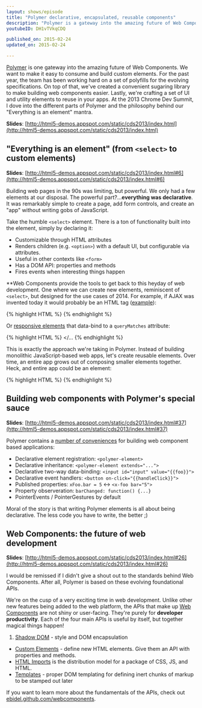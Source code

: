 ```yaml
---
layout: shows/episode
title: "Polymer declarative, encapsulated, reusable components"
description: "Polymer is a gateway into the amazing future of Web Components.  Learn more about Web Components and Polymer from the Chrome Dev Summit"
youtubeID: DH1vTVkqCDQ

published_on: 2015-02-24
updated_on: 2015-02-24

---
```


[Polymer](https://www.polymer-project.org/) is one gateway into the amazing future of Web Components. We want to make it easy to consume and build custom elements. For the past year, the team has been working hard on a set of polyfills for the evolving specifications. On top of that, we've created a convenient sugaring library to make building web components easier. Lastly, we're crafting a set of UI and utility elements to reuse in your apps. At the 2013 Chrome Dev Summit, I dove into the different parts of Polymer and the philosophy behind our "Everything is an element" mantra.

**Slides**: [http://html5-demos.appspot.com/static/cds2013/index.html](http://html5-demos.appspot.com/static/cds2013/index.html)

## "Everything is an element"  (from `<select>` to custom elements)

**Slides**: [http://html5-demos.appspot.com/static/cds2013/index.html#6](http://html5-demos.appspot.com/static/cds2013/index.html#6)

Building web pages in the 90s was limiting, but powerful. We only had a few elements at our disposal. The powerful part?...**everything was declarative**. It was remarkably simple to create a page, add form controls, and create an "app" without writing gobs of JavaScript.

Take the humble `<select>` element. There is a ton of functionality built into the element, simply by declaring it:

- Customizable through HTML attributes
- Renders children (e.g. `<option>`) with a default UI, but configurable via attributes.
- Useful in other contexts like `<form>`
- Has a DOM API: properties and methods
- Fires events when interesting things happen

**Web Components provide the tools to get back to this heyday of web development. One where we can create new elements, reminiscent of `<select>`, but designed for the use cases of 2014. For example, if AJAX was invented today it would probably be an HTML tag ([example](http://html5-demos.appspot.com/static/cds2013/index.html#32)):

{% highlight HTML %}
<polymer-ajax url="http://gdata.youtube.com/feeds/api/videos/"
               params='{"alt":"json"}'></polymer-ajax>
{% endhighlight %}

Or [responsive elements](http://html5-demos.appspot.com/static/cds2013/index.html#44) that data-bind to a `queryMatches` attribute:

{% highlight HTML %}
<polymer-media-query query="max-width:640px" queryMatches="{{isPhone}}"></…
{% endhighlight %}

This is exactly the approach we're taking in Polymer. Instead of building monolithic JavaScript-based web apps, let's create reusable elements. Over time, an entire app grows out of composing smaller elements together. Heck, and entire app could be an element:

{% highlight HTML %}
<my-app></my-app>
{% endhighlight %}

## Building web components with Polymer's special sauce

**Slides**: [http://html5-demos.appspot.com/static/cds2013/index.html#37](http://html5-demos.appspot.com/static/cds2013/index.html#37)

Polymer contains a [number of conveniences](http://html5-demos.appspot.com/static/cds2013/index.html#39) for building web component based applications:

- Declarative element registration: `<polymer-element>`
- Declarative inheritance: `<polymer-element extends="...">`
- Declarative two-way data-binding: `<input id="input" value="{{foo}}">`
- Declarative event handlers: `<button on-click="{{handleClick}}">`
- Published properties: `xFoo.bar = 5` <-> `<x-foo bar="5">`
- Property observeration: `barChanged: function() {...}`
- PointerEvents / PointerGestures by default

Moral of the story is that writing Polymer elements is all about being declarative. The less code you have to write, the better ;)

## Web Components: the future of web development

**Slides**: [http://html5-demos.appspot.com/static/cds2013/index.html#26](http://html5-demos.appspot.com/static/cds2013/index.html#26)

I would be remissed if I didn't give a shout out to the standards behind Web Components. After all, Polymer is based on these evolving foundational APIs.

We're on the cusp of a very exciting time in web development. Unlike other new features being added to the web platform, the APIs that make up [Web Components](http://www.w3.org/TR/components-intro/) are not shiny or user-facing. They're purely for **developer productivity**. Each of the four main APIs is useful by itself, but together magical things happen!

1. [Shadow DOM](https://www.polymer-project.org/platform/shadow-dom.html) - style and DOM encapsulation
- [Custom Elements](https://www.polymer-project.org/platform/custom-elements.html) - define new HTML elements. Give them an API with properties and methods.
- [HTML Imports](https://www.polymer-project.org/platform/html-imports.html) is the distribution model for a package of CSS, JS, and HTML.
- [Templates](https://www.polymer-project.org/platform/template.html) - proper DOM templating for defining inert chunks of markup to be stamped out later

If you want to learn more about the fundamentals of the APIs, check out [ebidel.github.com/webcomponents](https://ebidel.github.com/webcomponents).
